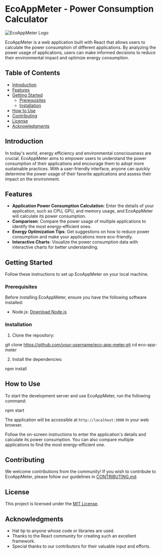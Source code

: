 # EcoAppMeter - Power Consumption Calculator

![EcoAppMeter Logo](./path/to/logo.png)

EcoAppMeter is a web application built with React that allows users to calculate the power consumption of different applications. By analyzing the power usage of applications, users can make informed decisions to reduce their environmental impact and optimize energy consumption.

## Table of Contents
- [Introduction](#introduction)
- [Features](#features)
- [Getting Started](#getting-started)
  - [Prerequisites](#prerequisites)
  - [Installation](#installation)
- [How to Use](#how-to-use)
- [Contributing](#contributing)
- [License](#license)
- [Acknowledgments](#acknowledgments)

## Introduction

In today's world, energy efficiency and environmental consciousness are crucial. EcoAppMeter aims to empower users to understand the power consumption of their applications and encourage them to adopt more sustainable practices. With a user-friendly interface, anyone can quickly determine the power usage of their favorite applications and assess their impact on the environment.

## Features

- **Application Power Consumption Calculation**: Enter the details of your application, such as CPU, GPU, and memory usage, and EcoAppMeter will calculate its power consumption.
- **Comparison**: Compare the power usage of multiple applications to identify the most energy-efficient ones.
- **Energy Optimization Tips**: Get suggestions on how to reduce power consumption and make your applications more eco-friendly.
- **Interactive Charts**: Visualize the power consumption data with interactive charts for better understanding.

## Getting Started

Follow these instructions to set up EcoAppMeter on your local machine.

### Prerequisites

Before installing EcoAppMeter, ensure you have the following software installed:

- Node.js: [Download Node.js](https://nodejs.org)

### Installation

1. Clone the repository:

git clone https://github.com/your-username/eco-app-meter.git
cd eco-app-meter


2. Install the dependencies:

npm install


## How to Use

To start the development server and use EcoAppMeter, run the following command:

npm start


The application will be accessible at `http://localhost:3000` in your web browser.

Follow the on-screen instructions to enter the application's details and calculate its power consumption. You can also compare multiple applications to find the most energy-efficient one.

## Contributing

We welcome contributions from the community! If you wish to contribute to EcoAppMeter, please follow our guidelines in [CONTRIBUTING.md](./CONTRIBUTING.md).

## License

This project is licensed under the [MIT License](./LICENSE).

## Acknowledgments

- Hat tip to anyone whose code or libraries are used.
- Thanks to the React community for creating such an excellent framework.
- Special thanks to our contributors for their valuable input and efforts.
